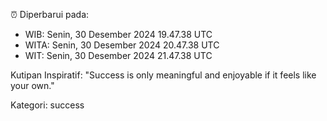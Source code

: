 ⏰ Diperbarui pada:
- WIB: Senin, 30 Desember 2024 19.47.38 UTC
- WITA: Senin, 30 Desember 2024 20.47.38 UTC
- WIT: Senin, 30 Desember 2024 21.47.38 UTC

Kutipan Inspiratif:
"Success is only meaningful and enjoyable if it feels like your own."


Kategori: success

